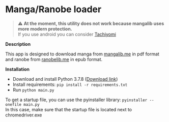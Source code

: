 # Manga/Ranobe loader
> :warning:
**At the moment, this utility does not work because mangalib uses more modern protection.**<br />
If you use android you can consider [Tachiyomi](https://tachiyomi.org/ "Tachiyomi")


**Description**

This app is designed to download manga from [mangalib.me](https://mangalib.me/ "mangalib") in pdf format and ranobe from [ranobelib.me](https://ranobelib.me/ "ranobelib") in epub format.

**Installation**

- Download and install Python 3.7.8 ([Download link](https://www.python.org/downloads/release/python-378/ "Download Python 3.7.8"))
- Install requirements: `pip install -r requirements.txt`
- Run `python main.py`

To get a startup file, you can use the pyinstaller library: `pyinstaller --onefile main.py`  
In this case, make sure that the startup file is located next to chromedriver.exe
